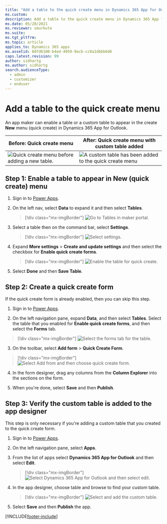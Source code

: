 ```yaml
---
title: "Add a table to the quick create menu in Dynamics 365 App for Outlook  (Dynamics 365 apps) | MicrosoftDocs"
ms.custom: 
description: Add a table to the quick create menu in Dynamics 365 App for Outlook.
ms.date: 05/20/2021
ms.reviewer: smurkute
ms.suite: 
ms.tgt_pltfrm: 
ms.topic: article
applies_to: Dynamics 365 apps
ms.assetid: 0dfd6100-b4ed-4959-9acb-cc0a1dbbb6d6
caps.latest.revision: 99
author: sidhartg 
ms.author: sidhartg 
search.audienceType: 
  - admin
  - customizer
  - enduser
---
```

# Add a table to the quick create menu

An app maker can enable a table or a custom table to appear in the create **New** menu (quick create) in Dynamics 365 App for Outlook. 



|Before: Quick create menu  |After: Quick create menu with custom table added |
|---------|---------|
| ![Quick create menu before adding a new table.](media/custom-table-before.png)     |     ![A custom table has been added to the quick create menu](media/custom-table-after.png "Power Apps mobile user interface with model-driven and canvas apps")  |


## Step 1: Enable a table to appear in **New** (quick create) menu

1. Sign in to [Power Apps](https://make.powerapps.com).

2. On the left nav, select **Data** to expand it and then select **Tables**.  

   > [!div class="mx-imgBorder"]
   > ![Go to Tables in maker portal.](media/maker-data-tables.png)
   
  
3. Select a table then on the command bar, select **Settings**. 

   > [!div class="mx-imgBorder"]
   > ![Select settings.](media/maker-row-settings.png "Select setting")

4. Expand **More settings** > **Create and update settings** and then select the checkbox for **Enable quick create forms**.

   > [!div class="mx-imgBorder"]
   > ![Enable the table for quick create.](media/enable-table-quick-create.png)

5. Select **Done** and then **Save Table**.

## Step 2: Create a quick create form

If the quick create form is already enabled, then you can skip this step.
  
1. Sign in to [Power Apps](https://make.powerapps.com).

2.  On the left navigation pane, expand **Data**, and then select **Tables**. Select the table that you enabled for **Enable quick create forms**, and then select the **Forms** tab.  

   > [!div class="mx-imgBorder"]
   > ![Select the forms tab for the table.](media/table-forms-tab.png)

3.  On the toolbar, select **Add form** > **Quick Create Form**. 

   > [!div class="mx-imgBorder"]
   > ![Select Add from and then choose quick create form.](media/form-quick-create.png)

4.  In the form designer, drag any columns from the **Column Explorer** into the sections on the form.  
  
5.  When you're done, select **Save** and then **Publish**.
  
## Step 3: Verify the custom table is added to the app designer

This step is only necessary if you're adding a custom table that you created to the quick create form.

1. Sign in to [Power Apps](https://make.powerapps.com).
2. On the left navigation pane, select **Apps**.
3. From the list of apps select **Dynamics 365 App for Outlook** and then select **Edit**.

   > [!div class="mx-imgBorder"]
   > ![Select Dynamics 365 App for Outlook and then select edit.](media/edit-apps-outlook.png)

4. In the app designer, choose table and browse to find your custom table.

   > [!div class="mx-imgBorder"]
   > ![Select and add the custom table.](media/app-designer-add-table.png)

5. Select **Save** and then **Publish** the app.

[!INCLUDE[footer-include](../includes/footer-banner.md)]
